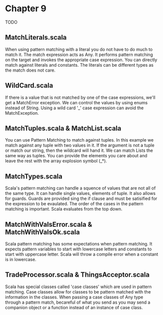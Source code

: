 # Chapter 9
TODO

## MatchLiterals.scala
When using pattern matching with a literal you do not have to do much to match it. The match expression acts as Any. It performs pattern matching on the target and invokes the appropriate case expression. You can directly match against literals and constants. The literals can be different types as the match does not care.

## WildCard.scala
If there is a value that is not matched by one of the case expressions, we'll get a MatchError exception. We can control the values by using enums instead of String. Using a wild card '_' case expression can avoid the MatchException.

## MatchTuples.scala & MatchList.scala
You can use Pattern Matching to match against tuples. In this example we match against any tuple with two values in it. If the argument is not a tuple or match our string, then the wildcard will hand it.
 We can match Lists the same way as tuples. You can provide the elements you care about and leave the rest with the array explosion symbol (_*).
 
## MatchTypes.scala
Scala's pattern matching can handle a squence of values that are not all of the same type. It can handle single values, elements of tuple. It also allows for guards. Guards are provided sing the if clause and must be satisified for the expression to be evaulated. The order of the cases in the pattern matching is important. Scala evaluates from the top down.

## MatchWithValsError.scala & MatchWithValsOk.scala
Scala pattern matching has some expectations when pattern matching. It expects pattern variables to start with lowercase letters and constants to start with uppercase letter. Scala will throw a compile error when a constant is in lowercase.

## TradeProcessor.scala & ThingsAcceptor.scala
Scala has special classes called 'case classes' which are used in pattern matching. Case classes allow for classes to be pattern matched with the information in the classes. When passing a case classes of Any type through a pattern match, becareful of what you send as you may send a companion object or a function instead of an instance of case class.
